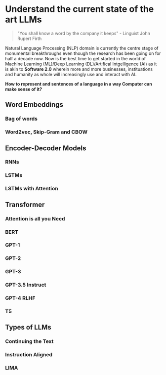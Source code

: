 # Understand the current state of the art LLMs

> "You shall know a word by the company it keeps" - Linguist John Rupert Firth

Natural Language Processing (NLP) domain is currently the centre stage of monumental breakthroughs even though the research has been going on for half a decade now. Now is the best time to get started in the world of Machine Learning (ML)/Deep Learning (DL)/Artifical Intgelligence (AI) as it is akin to **Software 2.0** wherein more and more businesses, instituations and humanity as whole will increasingly use and interact with AI.

**How to represent  and sentences of a language in a way Computer can make sense of it?**

## Word Embeddings

### Bag of words

### Word2vec, Skip-Gram and CBOW

## Encoder-Decoder Models

### RNNs

### LSTMs

### LSTMs with Attention

## Transformer

### Attention is all you Need

### BERT


### GPT-1


### GPT-2


### GPT-3


### GPT-3.5 Instruct


### GPT-4 RLHF


### T5

## Types of LLMs

### Continuing the Text

### Instruction Aligned

### LIMA









